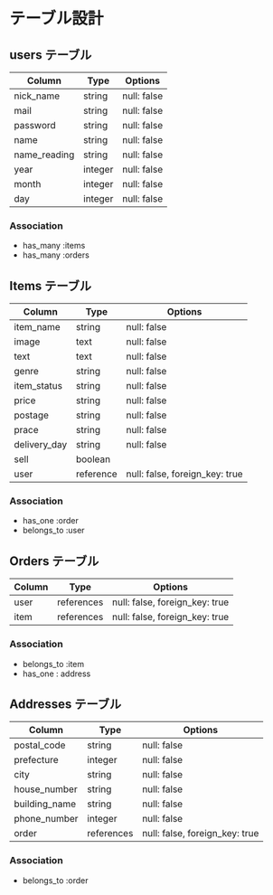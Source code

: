 # テーブル設計

## users テーブル

| Column       | Type    | Options     |
| ------------ | ------- | ----------- |
| nick_name    | string  | null: false |
| mail         | string  | null: false |
| password     | string  | null: false |
| name         | string  | null: false |
| name_reading | string  | null: false |
| year         | integer | null: false |
| month        | integer | null: false |
| day          | integer | null: false |

### Association

- has_many :items
- has_many :orders

## Items テーブル

| Column       | Type      | Options                        |
| ------------ | --------- | ------------------------------ |
| item_name    | string    | null: false                    |
| image        | text      | null: false                    |
| text         | text      | null: false                    |
| genre        | string    | null: false                    |
| item_status  | string    | null: false                    |
| price        | string    | null: false                    |
| postage      | string    | null: false                    |
| prace        | string    | null: false                    |
| delivery_day | string    | null: false                    |
| sell         | boolean   |                                |
| user         | reference | null: false, foreign_key: true |

### Association

- has_one :order
- belongs_to :user

## Orders テーブル

| Column | Type       | Options                        |
| ------ | ---------- | ------------------------------ |
| user   | references | null: false, foreign_key: true |
| item   | references | null: false, foreign_key: true |

### Association

- belongs_to :item
- has_one : address

## Addresses テーブル

| Column        | Type       | Options                        |
| ------------- | ---------- | ------------------------------ |
| postal_code   | string     | null: false                    |
| prefecture    | integer    | null: false                    |
| city          | string     | null: false                    |
| house_number  | string     | null: false                    |
| building_name | string     | null: false                    |
| phone_number  | integer    | null: false                    |
| order         | references | null: false, foreign_key: true |

### Association

- belongs_to :order